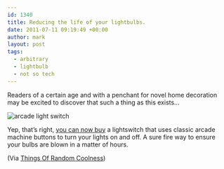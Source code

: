 ```yaml
---
id: 1340
title: Reducing the life of your lightbulbs.
date: 2011-07-11 09:19:49 +00:00
author: mark
layout: post
tags:
  - arbitrary
  - lightbulb
  - not so tech
---
```

Readers of a certain age and with a penchant for novel home decoration may be excited to discover that such a thing as this exists&#8230;

<img class="aligncenter size-full wp-image-1341" title="arcade light switch" src="/images/fromwp/2011/07/arcadelightswitch.jpg" alt="arcade light switch" width="500" height="332" srcset="/images/fromwp/2011/07/arcadelightswitch.jpg 500w, /images/fromwp/2011/07/arcadelightswitch-300x199.jpg 300w" sizes="(max-width: 500px) 100vw, 500px" />

Yep, that&#8217;s right, [you can now buy](http://www.etsy.com/listing/74059377/working-arcade-light-switch) a lightswitch that uses classic arcade machine buttons to turn your lights on and off. A sure fire way to ensure your bulbs are blown in a matter of hours.

(Via [Things Of Random Coolness](http://www.thingsofrandomcoolness.com/2011/06/20/arcade-light-switch/))